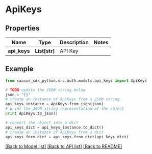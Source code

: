 # ApiKeys


## Properties

Name | Type | Description | Notes
------------ | ------------- | ------------- | -------------
**api_keys** | **List[str]** | API Key | 

## Example

```python
from saasus_sdk_python.src.auth.models.api_keys import ApiKeys

# TODO update the JSON string below
json = "{}"
# create an instance of ApiKeys from a JSON string
api_keys_instance = ApiKeys.from_json(json)
# print the JSON string representation of the object
print ApiKeys.to_json()

# convert the object into a dict
api_keys_dict = api_keys_instance.to_dict()
# create an instance of ApiKeys from a dict
api_keys_form_dict = api_keys.from_dict(api_keys_dict)
```
[[Back to Model list]](../README.md#documentation-for-models) [[Back to API list]](../README.md#documentation-for-api-endpoints) [[Back to README]](../README.md)


